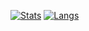 [![Stats](https://github-readme-stats.vercel.app/api?username=RussellDash332&count_private=true&show_icons=true&theme=midnight-purple&include_all_commits=true&)](https://github.com/anuraghazra/github-readme-stats)
[![Langs](https://github-readme-stats.vercel.app/api/top-langs/?username=RussellDash332&langs_count=9&layout=compact)](https://github.com/anuraghazra/github-readme-stats)

